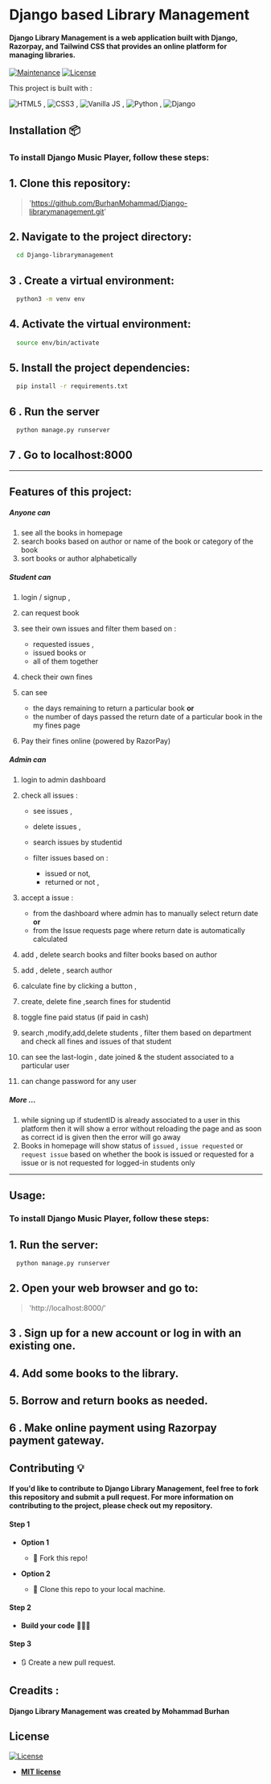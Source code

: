 

# Django based  Library Management

#### Django Library Management is a web application built with Django, Razorpay, and Tailwind CSS that provides an online platform for managing libraries.
> 

[![Maintenance](https://img.shields.io/badge/maintained-yes-green.svg)](https://github.com/rajaprerak/MusicPlayer/commits/master)
[![License](http://img.shields.io/:license-mit-blue.svg?style=flat-square)](http://badges.mit-license.org)

This project is built with :

![HTML5](https://www.w3.org/html/logo/downloads/HTML5_Logo_64.png) , ![CSS3](https://upload.wikimedia.org/wikipedia/commons/thumb/d/d5/CSS3_logo_and_wordmark.svg/48px-CSS3_logo_and_wordmark.svg.png) , ![Vanilla JS](https://upload.wikimedia.org/wikipedia/commons/thumb/9/99/Unofficial_JavaScript_logo_2.svg/64px-Unofficial_JavaScript_logo_2.svg.png) , ![Python](https://www.quintagroup.com/++theme++quintagroup-theme/images/logo_python_section.png) , ![Django](https://www.quintagroup.com/++theme++quintagroup-theme/images/logo_django_section.png)



## Installation 📦
### To install Django Music Player, follow these steps:
## 1. Clone this repository:
>'https://github.com/BurhanMohammad/Django-librarymanagement.git'
## 2. Navigate to the project directory:

```bash
  cd Django-librarymanagement
```
## 3 . Create a virtual environment:
```bash
  python3 -m venv env
```
## 4. Activate the virtual environment:
```bash
  source env/bin/activate
```
## 5. Install the project dependencies:
```bash
  pip install -r requirements.txt
```
## 6 . Run the server
```bash
  python manage.py runserver
```
## 7 . Go to localhost:8000
---

## Features of this project:

##### Anyone can

1. see all the books in homepage
2. search books based on author or name of the book or category of the book
3. sort books or author alphabetically

##### Student can

1.  login / signup ,
2.  can request book
3.  see their own issues and filter them based on :

    - requested issues ,
    - issued books or
    - all of them together

4.  check their own fines
5.  can see

    - the days remaining to return a particular book
      **or**
    - the number of days passed the return date of a particular book in the my fines page

6.  Pay their fines online (powered by RazorPay)

##### Admin can

1.  login to admin dashboard
2.  check all issues :

    - see issues ,
    - delete issues ,
    - search issues by studentid
    - filter issues based on :

      - issued or not,
      - returned or not ,

3.  accept a issue :

    - from the dashboard where admin has to manually select return date
      **or**
    - from the Issue requests page where return date is automatically calculated

4.  add , delete search books and filter books based on author
5.  add , delete , search author
6.  calculate fine by clicking a button ,
7.  create, delete fine ,search fines for studentid
8.  toggle fine paid status (if paid in cash)
9.  search ,modify,add,delete students , filter them based on department and check all fines and issues of that student
10. can see the last-login , date joined & the student associated to a particular user
11. can change password for any user

##### More ...

1. while signing up if studentID is already associated to a user in this platform then it will show a error without reloading the page and as soon as correct id is given then the error will go away
2. Books in homepage will show status of `issued` , `issue requested` or `request issue` based on whether the book is issued or requested for a issue or is not requested for logged-in students only

---

## Usage:
### To install Django Music Player, follow these steps:
## 1. Run the server:

```bash
  python manage.py runserver
```

## 2. Open your web browser and go to:
>'http://localhost:8000/'
## 3 . Sign up for a new account or log in with an existing one.

## 4. Add some books to the library.

## 5. Borrow and return books as needed.

## 6 . Make online payment using Razorpay payment gateway.


## Contributing 💡

#### If you'd like to contribute to Django Library Management, feel free to fork this repository and submit a pull request. For more information on contributing to the project, please check out my repository.


#### Step 1

- **Option 1**
    - 🍴 Fork this repo!

- **Option 2**
    - 👯 Clone this repo to your local machine.


#### Step 2

- **Build your code** 🔨🔨🔨

#### Step 3

- 🔃 Create a new pull request.
## Creadits :

#### Django Library Management was created by Mohammad Burhan


## License
[![License](http://img.shields.io/:license-mit-blue.svg?style=flat-square)](http://badges.mit-license.org)

- **[MIT license](http://opensource.org/licenses/mit-license.php)**
